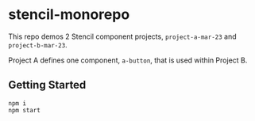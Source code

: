 # stencil-monorepo

This repo demos 2 Stencil component projects, `project-a-mar-23` and `project-b-mar-23`.

Project A defines one component, `a-button`, that is used within Project B.

## Getting Started

```
npm i
npm start
```
